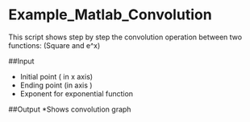 # Example_Matlab_Convolution

This script shows step by step the convolution operation between two functions: (Square and e^x)

##Input
* Initial point ( in x axis)
* Ending point (in axis )
* Exponent for exponential function

##Output
*Shows convolution graph
